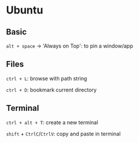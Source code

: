 # Ubuntu
## Basic ##
`alt + space` -> 'Always on Top': to pin a window/app

## Files ##
`ctrl + L`: browse with path string

`ctrl + D`: bookmark current directory

## Terminal ##
`ctrl + alt + T`: create a new terminal

`shift` + `CtrlC`/`CtrlV`: copy and paste in terminal

